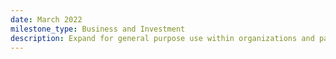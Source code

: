 ```yaml
---
date: March 2022
milestone_type: Business and Investment
description: Expand for general purpose use within organizations and partner with AlgoExpert.
---
```

